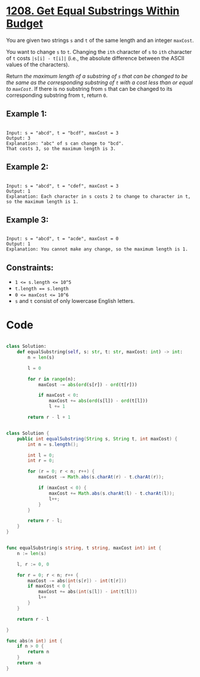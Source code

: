 # [1208. Get Equal Substrings Within Budget](https://leetcode.com/problems/get-equal-substrings-within-budget/description/?envType=daily-question&envId=2024-05-28)

You are given two strings `s` and `t` of the same length and an integer `maxCost`.

You want to change `s` to `t`. Changing the `ith` character of `s` to `ith` character of `t` costs `|s[i] - t[i]|` (i.e., the absolute difference between the ASCII values of the characters).

Return _the maximum length of a substring of `s` that can be changed to be the same as the corresponding substring of `t` with a cost less than or equal to `maxCost`_. If there is no substring from `s` that can be changed to its corresponding substring from `t`, return `0`.

## Example 1:

```

Input: s = "abcd", t = "bcdf", maxCost = 3
Output: 3
Explanation: "abc" of s can change to "bcd".
That costs 3, so the maximum length is 3.

```

## Example 2:

```

Input: s = "abcd", t = "cdef", maxCost = 3
Output: 1
Explanation: Each character in s costs 2 to change to character in t,  so the maximum length is 1.

```

## Example 3:

```

Input: s = "abcd", t = "acde", maxCost = 0
Output: 1
Explanation: You cannot make any change, so the maximum length is 1.

```

## Constraints:

- `1 <= s.length <= 10^5`
- `t.length == s.length`
- `0 <= maxCost <= 10^6`
- `s` and `t` consist of only lowercase English letters.

# Code

```python

class Solution:
    def equalSubstring(self, s: str, t: str, maxCost: int) -> int:
        n = len(s)

        l = 0

        for r in range(n):
            maxCost -= abs(ord(s[r]) - ord(t[r]))

            if maxCost < 0:
                maxCost += abs(ord(s[l]) - ord(t[l]))
                l += 1

        return r - l + 1

```

```java

class Solution {
    public int equalSubstring(String s, String t, int maxCost) {
        int n = s.length();

        int l = 0;
        int r = 0;

        for (r = 0; r < n; r++) {
            maxCost -= Math.abs(s.charAt(r) - t.charAt(r));

            if (maxCost < 0) {
                maxCost += Math.abs(s.charAt(l) - t.charAt(l));
                l++;
            }
        }

        return r - l;
    }
}

```

```go

func equalSubstring(s string, t string, maxCost int) int {
	n := len(s)

	l, r := 0, 0

	for r = 0; r < n; r++ {
		maxCost -= abs(int(s[r]) - int(t[r]))
		if maxCost < 0 {
			maxCost += abs(int(s[l]) - int(t[l]))
			l++
		}
	}

	return r - l

}

func abs(n int) int {
	if n > 0 {
		return n
	}
	return -n
}

```
